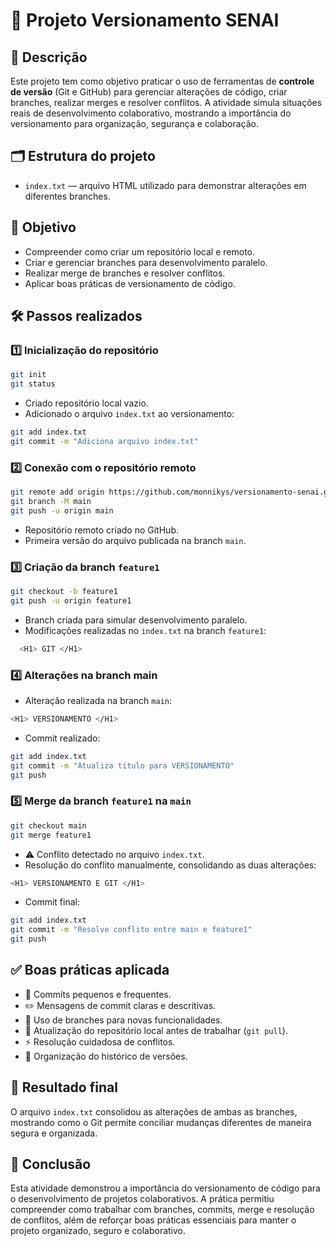 # 🚀 Projeto Versionamento SENAI

## 📄 Descrição
Este projeto tem como objetivo praticar o uso de ferramentas de **controle de versão** (Git e GitHub) para gerenciar alterações de código, criar branches, realizar merges e resolver conflitos. A atividade simula situações reais de desenvolvimento colaborativo, mostrando a importância do versionamento para organização, segurança e colaboração.

## 🗂 Estrutura do projeto
- `index.txt` — arquivo HTML utilizado para demonstrar alterações em diferentes branches.

## 🎯 Objetivo
- Compreender como criar um repositório local e remoto.  
- Criar e gerenciar branches para desenvolvimento paralelo.  
- Realizar merge de branches e resolver conflitos.  
- Aplicar boas práticas de versionamento de código.

## 🛠 Passos realizados

### 1️⃣ Inicialização do repositório
```bash
git init
git status
```
- Criado repositório local vazio.
- Adicionado o arquivo `index.txt` ao versionamento:
```bash
git add index.txt
git commit -m "Adiciona arquivo index.txt"
```

### 2️⃣ Conexão com o repositório remoto
```bash
git remote add origin https://github.com/monnikys/versionamento-senai.git
git branch -M main
git push -u origin main
```
- Repositório remoto criado no GitHub.
- Primeira versão do arquivo publicada na branch `main`.

### 3️⃣ Criação da branch `feature1`
```bash
git checkout -b feature1
git push -u origin feature1
```
- Branch criada para simular desenvolvimento paralelo.
- Modificações realizadas no `index.txt` na branch `feature1`:
```bash
  <H1> GIT </H1>
```

### 4️⃣ Alterações na branch main
- Alteração realizada na branch `main`:
```bash
<H1> VERSIONAMENTO </H1>
```
- Commit realizado:
```bash
git add index.txt
git commit -m "Atualiza título para VERSIONAMENTO"
git push
```

### 5️⃣ Merge da branch `feature1` na `main`
```bash
git checkout main
git merge feature1
```

- ⚠️ Conflito detectado no arquivo `index.txt`.
- Resolução do conflito manualmente, consolidando as duas alterações:
```bash
<H1> VERSIONAMENTO E GIT </H1>
```
- Commit final:
```bash
git add index.txt
git commit -m "Resolve conflito entre main e feature1"
git push
```

## ✅ Boas práticas aplicada
* 📝 Commits pequenos e frequentes.
* ✏️ Mensagens de commit claras e descritivas.
* 🌿 Uso de branches para novas funcionalidades.
* 🔄 Atualização do repositório local antes de trabalhar (`git pull`).
* ⚡ Resolução cuidadosa de conflitos.
* 📂 Organização do histórico de versões.

## 🎉 Resultado final
O arquivo `index.txt` consolidou as alterações de ambas as branches,
mostrando como o Git permite conciliar mudanças diferentes de maneira segura e organizada.

## 🏁 Conclusão
Esta atividade demonstrou a importância do versionamento de código para o desenvolvimento de projetos colaborativos.
A prática permitiu compreender como trabalhar com branches, commits, merge e resolução de conflitos,
além de reforçar boas práticas essenciais para manter o projeto organizado, seguro e colaborativo.
